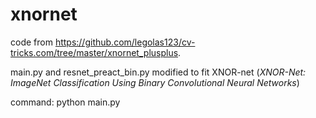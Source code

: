 # xnornet

code from https://github.com/legolas123/cv-tricks.com/tree/master/xnornet_plusplus.

main.py and resnet_preact_bin.py modified to fit XNOR-net (_XNOR-Net: ImageNet Classification Using Binary Convolutional Neural Networks_)

command: python main.py
